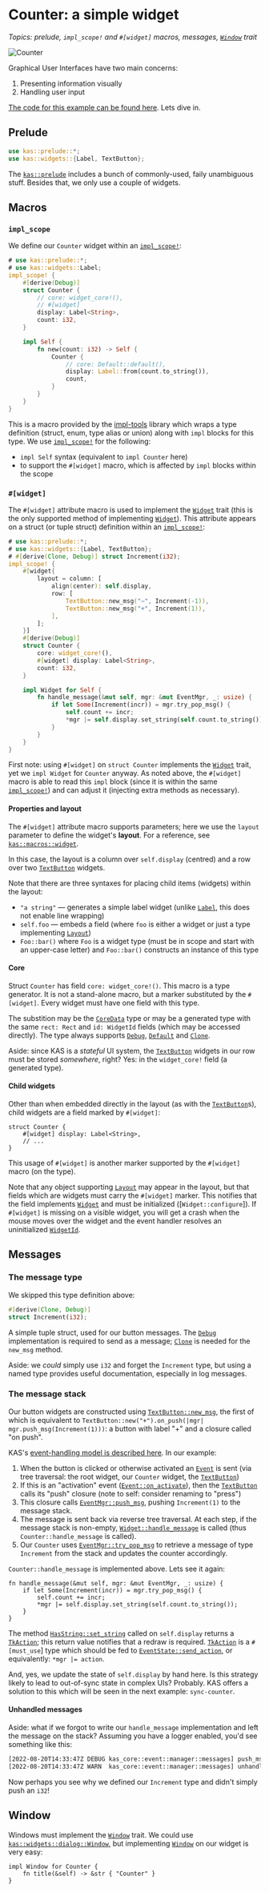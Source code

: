 # Counter: a simple widget

*Topics: prelude, `impl_scope!` and `#[widget]` macros, messages, [`Window`] trait*

![Counter](screenshots/counter.png)

Graphical User Interfaces have two main concerns:

1.  Presenting information visually
2.  Handling user input

[The code for this example can be found here](https://github.com/kas-gui/tutorials/blob/master/examples/counter.rs). Lets dive in.

## Prelude

```rust
use kas::prelude::*;
use kas::widgets::{Label, TextButton};
```
The [`kas::prelude`] includes a bunch of commonly-used, faily unambiguous stuff.
Besides that, we only use a couple of widgets.

## Macros

### `impl_scope`

We define our `Counter` widget within an [`impl_scope!`]:
```rust
# use kas::prelude::*;
# use kas::widgets::Label;
impl_scope! {
    #[derive(Debug)]
    struct Counter {
        // core: widget_core!(),
        // #[widget]
        display: Label<String>,
        count: i32,
    }

    impl Self {
        fn new(count: i32) -> Self {
            Counter {
                // core: Default::default(),
                display: Label::from(count.to_string()),
                count,
            }
        }
    }
}
```
This is a macro provided by the [impl-tools] library which wraps a type
definition (struct, enum, type alias or union) along with `impl` blocks for this
type. We use [`impl_scope!`] for the following:

-   `impl Self` syntax (equivalent to `impl Counter` here)
-   to support the `#[widget]` macro, which is affected by `impl` blocks within the scope

### `#[widget]`

The `#[widget]` attribute macro is used to implement the [`Widget`] trait (this
is the only supported method of implementing [`Widget`]). This attribute appears
on a struct (or tuple struct) definition within an [`impl_scope!`]:

```rust
# use kas::prelude::*;
# use kas::widgets::{Label, TextButton};
# #[derive(Clone, Debug)] struct Increment(i32);
impl_scope! {
    #[widget{
        layout = column: [
            align(center): self.display,
            row: [
                TextButton::new_msg("−", Increment(-1)),
                TextButton::new_msg("+", Increment(1)),
            ],
        ];
    }]
    #[derive(Debug)]
    struct Counter {
        core: widget_core!(),
        #[widget] display: Label<String>,
        count: i32,
    }

    impl Widget for Self {
        fn handle_message(&mut self, mgr: &mut EventMgr, _: usize) {
            if let Some(Increment(incr)) = mgr.try_pop_msg() {
                self.count += incr;
                *mgr |= self.display.set_string(self.count.to_string());
            }
        }
    }
}
```

First note: using `#[widget]` on `struct Counter` implements the [`Widget`]
trait, yet we `impl Widget` for `Counter` anyway. As noted above, the
`#[widget]` macro is able to read this `impl` block (since it is within the same
[`impl_scope!`]) and can adjust it (injecting extra methods as necessary).

#### Properties and layout

The `#[widget]` attribute macro supports parameters; here we use the `layout`
parameter to define the widget's **layout**. For a reference, see
[`kas::macros::widget`].

In this case, the layout is a column over `self.display` (centred) and
a row over two [`TextButton`] widgets.

Note that there are three syntaxes for placing child items (widgets) within the layout:

-   `"a string"` — generates a simple label widget (unlike [`Label`], this does
    not enable line wrapping)
-   `self.foo` — embeds a field (where `foo` is either a widget or just a type
    implementing [`Layout`])
-   `Foo::bar()` where `Foo` is a widget type (must be in scope and start with
    an upper-case letter) and `Foo::bar()` constructs an instance of this type

#### Core

Struct `Counter` has field `core: widget_core!()`. This macro is a type
generator. It is not a stand-alone macro, but a marker substituted by the
`#[widget]`. Every widget must have one field with this type.

The substition may be the [`CoreData`] type or may be a generated type with the
same `rect: Rect` and `id: WidgetId` fields (which may be accessed directly).
The type always supports [`Debug`], [`Default`] and [`Clone`].

Aside: since KAS is a *stateful* UI system, the [`TextButton`] widgets in our
row must be stored *somewhere*, right? Yes: in the `widget_core!` field
(a generated type).

#### Child widgets

Other than when embedded directly in the layout (as with the [`TextButton`]s),
child widgets are a field marked by `#[widget]`:
```ignore
struct Counter {
    #[widget] display: Label<String>,
    // ...
}
```
This usage of `#[widget]` is another marker supported by the `#[widget]` macro
(on the type).

Note that any object supporting [`Layout`] may appear in the layout, but that
fields which are widgets must carry the `#[widget]` marker. This notifies that
the field implements [`Widget`] and must be initialized ([`Widget::configure`]).
If `#[widget]` is missing on a visible widget, you will get a crash when the
mouse moves over the widget and the event handler resolves an uninitialized
[`WidgetId`].

## Messages

### The message type

We skipped this type definition above:
```rust
#[derive(Clone, Debug)]
struct Increment(i32);
```
A simple tuple struct, used for our button messages. The [`Debug`] implementation
is required to send as a message; [`Clone`] is needed for the `new_msg` method.

Aside: we *could* simply use `i32` and forget the `Increment` type, but using a
named type provides useful documentation, especially in log messages.

### The message stack

Our button widgets are constructed using [`TextButton::new_msg`], the first of which is
equivalent to `TextButton::new("+").on_push(|mgr| mgr.push_msg(Increment(1)))`:
a button with label "+" and a closure called "on push".

KAS's [event-handling model is described here](https://docs.rs/kas/latest/kas/event/index.html#event-handling-model).
In our example:

1.  When the button is clicked or otherwise activated an [`Event`] is sent
    (via tree traversal: the root widget, our `Counter` widget, the [`TextButton`])
2.  If this is an "activation" event ([`Event::on_activate`]), then the [`TextButton`]
    calls its "push" closure (note to self: consider renaming to "press")
3.  This closure calls [`EventMgr::push_msg`], pushing `Increment(1)` to
    the message stack.
4.  The message is sent back via reverse tree traversal. At each step, if the
    message stack is non-empty, [`Widget::handle_message`] is called (thus
    `Counter::handle_message` is called).
5.  Our `Counter` uses [`EventMgr::try_pop_msg`] to retrieve a message of type
    `Increment` from the stack and updates the counter accordingly.

`Counter::handle_message` is implemented above. Lets see it again:
```rust,ignore
fn handle_message(&mut self, mgr: &mut EventMgr, _: usize) {
    if let Some(Increment(incr)) = mgr.try_pop_msg() {
        self.count += incr;
        *mgr |= self.display.set_string(self.count.to_string());
    }
}
```
The method [`HasString::set_string`] called on `self.display` returns a
[`TkAction`]; this return value notifies that a redraw is required.
[`TkAction`] is a `#[must_use`] type which should be fed
to [`EventState::send_action`], or equivalently: `*mgr |= action`.

And, yes, we update the state of `self.display` by hand here. Is this strategy
likely to lead to out-of-sync state in complex UIs? Probably. KAS offers a
solution to this which will be seen in the next example: `sync-counter`.

#### Unhandled messages

Aside: what if we forgot to write our `handle_message` implementation and left
the message on the stack? Assuming you have a logger enabled, you'd see
something like this:
```sh
[2022-08-20T14:33:47Z DEBUG kas_core::event::manager::messages] push_msg: counter::main::Increment::Increment(1)
[2022-08-20T14:33:47Z WARN  kas_core::event::manager::messages] unhandled: counter::main::Increment::Increment(1)
```
Now perhaps you see why we defined our `Increment` type and didn't simply push an `i32`!

## Window

Windows must implement the [`Window`] trait. We could use
[`kas::widgets::dialog::Window`](https://docs.rs/kas/latest/kas/widgets/dialog/struct.Window.html),
but implementing [`Window`] on our widget is very easy:
```rust,ignore
impl Window for Counter {
    fn title(&self) -> &str { "Counter" }
}
```

[`kas::prelude`]: https://docs.rs/kas/latest/kas/prelude/index.html
[`Clone`]: https://doc.rust-lang.org/stable/std/clone/trait.Clone.html
[`Debug`]: https://doc.rust-lang.org/stable/std/fmt/trait.Debug.html
[`Default`]: https://doc.rust-lang.org/stable/std/default/trait.Default.html
[`Widget`]: https://docs.rs/kas/latest/kas/trait.Widget.html
[`Widget::handle_message`]: https://docs.rs/kas/latest/kas/trait.Widget.html#method.handle_message
[`Layout`]: https://docs.rs/kas/latest/kas/trait.Layout.html
[`impl_scope!`]: https://docs.rs/impl-tools/latest/impl_tools/macro.impl_scope.html
[impl-tools]: https://crates.io/crates/impl-tools
[`kas::macros::widget`]: https://docs.rs/kas/latest/kas/macros/attr.widget.html
[`CoreData`]: https://docs.rs/kas/latest/kas/struct.CoreData.html
[`TextButton`]: https://docs.rs/kas/latest/kas/widgets/struct.TextButton.html
[`TextButton::new_msg`]: https://docs.rs/kas/latest/kas/widgets/struct.TextButton.html#method.new_msg
[`EventMgr`]: https://docs.rs/kas/latest/kas/event/struct.EventMgr.html
[`EventMgr::push_msg`]: https://docs.rs/kas/latest/kas/event/struct.EventMgr.html#method.push_msg
[`EventMgr::try_pop_msg`]: https://docs.rs/kas/latest/kas/event/struct.EventMgr.html#method.try_pop_msg
[`HasString::set_string`]: https://docs.rs/kas/latest/kas/class/trait.HasString.html#tymethod.set_string
[`TkAction`]: https://docs.rs/kas/latest/kas/struct.TkAction.html
[`EventState::send_action`]: https://docs.rs/kas/latest/kas/event/struct.EventState.html#method.send_action
[`Window`]: https://docs.rs/kas/latest/kas/trait.Window.html
[`Label`]: https://docs.rs/kas/latest/kas/widgets/struct.Label.html
[`WidgetId`]: https://docs.rs/kas/latest/kas/struct.WidgetId.html
[`Event`]: https://docs.rs/kas/latest/kas/event/enum.Event.html
[`Event::on_activate`]: https://docs.rs/kas/latest/kas/event/enum.Event.html#method.on_activate
